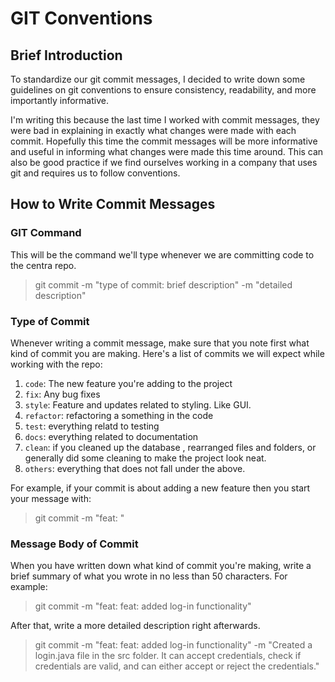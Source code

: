 # GIT Conventions
## Brief Introduction
To standardize our git commit messages, I decided to write down some guidelines on git conventions to ensure consistency, readability, and more importantly informative.

I'm writing this because the last time I worked with commit messages, they were bad in explaining in exactly what changes were made with each commit. Hopefully this time the commit messages will be more informative and useful in informing what changes were made this time around. This can also be good practice if we find ourselves working in a company that uses git and requires us to follow conventions.

## How to Write Commit Messages
### GIT Command
This will be the command we'll type whenever we are committing code to the centra repo.
> git commit -m "type  of  commit: brief  description" -m "detailed description"

### Type of Commit
Whenever writing a commit message, make sure that you note first what kind of commit you are making. Here's a list of commits we will expect while working with the repo:
1. `code`: The new feature you're adding to the project
2. `fix`: Any bug fixes
3. `style`: Feature and updates related to styling. Like GUI.
4. `refactor`: refactoring a something in the code
5. `test`: everything relatd to testing
6. `docs`: everything related to documentation
7. `clean`: if you cleaned up the database , rearranged files and folders, or generally did some cleaning to make the project look neat.
8. `others`: everything that does not fall under the above.

For example, if your commit is about adding a new feature then you start your message with:
> git commit -m "feat: "

### Message Body of Commit
When you have written down what kind of commit you're making, write a brief summary of what you wrote in no less than 50 characters. For example:
> git commit -m "feat: feat: added log-in functionality"

After that, write a more detailed description right afterwards.
> git commit -m "feat: feat: added log-in functionality" -m "Created a login.java file in the src folder. It can accept credentials, check if credentials are valid, and can either accept or reject the credentials."